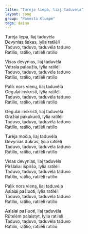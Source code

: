 ```yaml
---
title: "Turėja liepa, liaj taduvėla"
layout: song
group: "Pamesta Klumpė"
tags: daina
---
```

Turėja liepa, liaj taduvėla  
Devynias šakas, lylia ratilėli  
Taduvo, taduvo, taduvėla taduvo  
Ratilio, ratilio, ratilėli ratilio  

Visas devynias, liaj taduvėla  
Vėtrala palaužia, lylia ratilėli  
Taduvo, taduvo, taduvėla taduvo  
Ratilio, ratilio, ratilėli ratilio  

Palik nors vienų, liaj taduvėla  
Gegulai inskristi, lylia ratilėli  
Taduvo, taduvo, taduvėla taduvo  
Ratilio, ratilio, ratilėli ratilio  

Gegulai inskristi, liaj taduvėla  
Gražiai pakukuoti, lylia ratilėli  
Taduvo, taduvo, taduvėla taduvo  
Ratilio, ratilio, ratilėli ratilio  

Turėja močia, liaj taduvėla  
Devynias dukras, lylia ratilėli  
Taduvo, taduvo, taduvėla taduvo  
Ratilio, ratilio, ratilėli ratilio  

Visas devynias, liaj taduvėla  
Piršlaliai išpiršo, lylia ratilėli  
Taduvo, taduvo, taduvėla taduvo  
Ratilio, ratilio, ratilėli ratilio  

Palik nors vieną, liaj taduvėla  
Aslalai pašluoti, lylia ratilėli  
Taduvo, taduvo, taduvėla taduvo  
Ratilio, ratilio, ratilėli ratilio  

Aslalai pašluoti, liaj taduvėla  
Rūtelėm palaistyt, lylia ratilėli  
Taduvo, taduvo, taduvėla taduvo  
Ratilio, ratilio, ratilėli ratilio
